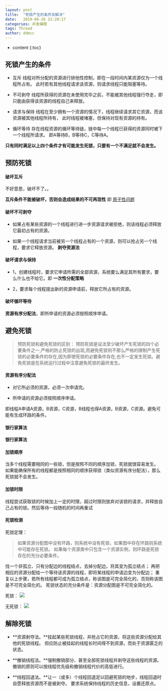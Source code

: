 ```yaml
---
layout: post
title:  "死锁产生的条件及解决"
date:   2019-06-26 22:20:17
categories: 并发编程
tags: Thread
author: ddmcc
---
```


* content
{:toc}


## 死锁产生的条件

- 互斥
线程对所分配的资源进行排他性控制，即在一段时间内某资源仅为一个线程所占有。
此时若有其他线程请求该资源，则请求线程只能阻塞等待。

- 不可剥夺
线程所获得的资源在未使用完毕之前，不能被其他线程强行夺走，即只能由获得该资源的线程自己来释放。





- 请求与保持
线程在至少拥有一个资源的情况下，线程继续请求其它资源，而该资源被其他线程所持有，
此时线程被堵塞，但保持对现有资源的持有。

- 循环等待
存在线程资源的循环等待链，链中每一个线程已获得的资源同时被下一个线程所请求。
即A等待B，B等待C，C等待A。

**只有同时满足以上四个条件才有可能发生死锁，只要有一个不满足就不会发生。**

## 预防死锁

#### 破坏互斥
不好意思，破坏不了。。

**互斥条件不能被破坏，否则会造成结果的不可再现性** 即 [原子性问题](https://ddmcc.space/2019/06/24/how-to-understand-thread-safety/#%E5%8E%9F%E5%AD%90%E6%80%A7%E9%97%AE%E9%A2%98)

#### 破坏不可剥夺
- 如果占有某些资源的一个线程进行进一步资源请求被拒绝，则该线程必须释放它最初占有的资源。

- 如果一个线程请求当前被另一个线程占有的一个资源，则可以抢占另一个线程，要求它释放资源。 **剥夺资源法**

#### 破坏请求与保持
- 1，创建线程时，要求它申请所需的全部资源，系统要么满足其所有要求，要么什么也不给它。即 **一次性分配策略**

- 2，要求每个线程提出新的资源申请前，释放它所占有的资源。

#### 破坏循环等待
**资源有序分配法**，即所申请的资源必须按照顺序申请。

## 避免死锁

>预防死锁和避免死锁的区别： 
>预防死锁是设法至少破坏产生死锁的四个必要条件之一,严格的防止死锁的出现,而避免死锁则不那么严格的限制产生死锁的必要条件的存在,因为即使死锁的必要条件存在,也不一定发生死锁。避免死锁是在系统运行过程中注意避免死锁的最终发生。

#### 资源有序分配法
- 对它所必须的资源，必须一次申请完。

- 所申请的资源必须按照顺序申请。

即线程A申请A资源，B资源，C资源，B线程也得A资源，B资源，C资源。避免可能有生成环路的条件。

#### 银行家算法
**银行家算法**

#### 加锁顺序
当多个线程需要相同的一些锁，但是按照不同的顺序加锁，死锁就很容易发生。
如果能确保所有的线程都是按照相同的顺序获得锁（类似资源有序分配法），那么死锁就不会发生。

#### 加锁时限
线程尝试获取锁的时候加上一定的时限，超过时限则放弃对该锁的请求，并释放自己占有的锁。然后等待一段随机的时间再重试

#### 死锁检测
死锁定理：

>如果资源分配图中没有环路，则系统中没有死锁，如果图中存在环路则系统中可能存在死锁。
>如果每个资源类中只包含一个资源实例，则环路是死锁存在的充分必要条件。

找一个非孤立、只有分配边的线程结点，去掉分配边，将其变为孤立结点；
再把相应的资源分配给一个等待该资源的线程，即将某线程的申请边变为分配边；
重复以上步骤，若所有线程都可成为孤立结点，称该图是可完全简化的，否则称该图是不可完全简化的。 
死锁状态的充分条件是：资源分配图是不可完全简化的。

死锁：
![](https://img-blog.csdn.net/2018072312123883?watermark/2/text/aHR0cHM6Ly9ibG9nLmNzZG4ubmV0L21hbmlhY3h4/font/5a6L5L2T/fontsize/400/fill/I0JBQkFCMA==/dissolve/70)

无死锁：
![](https://img-blog.csdn.net/20180723121304451?watermark/2/text/aHR0cHM6Ly9ibG9nLmNzZG4ubmV0L21hbmlhY3h4/font/5a6L5L2T/fontsize/400/fill/I0JBQkFCMA==/dissolve/70)


## 解除死锁

- **资源剥夺法。**挂起某些死锁线程，并抢占它的资源，将这些资源分配给其他的死锁线程。
但应防止被挂起的线程长时间得不到资源，而处于资源匮乏的状态。

- **撤销线程法。**强制撤销部分、甚至全部死锁线程并剥夺这些线程的资源。
撤销的原则可以按线程优先级和撤销线程代价的高低进行。

- **线程回退法。**让一（或多）个线程回退足以回避死锁的地步，线程回退时自愿释放资源而不是被剥夺。
要求系统保持线程的历史信息，设置还原点。


